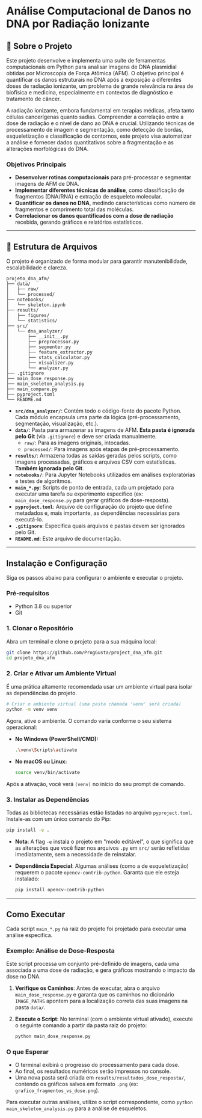 # Análise Computacional de Danos no DNA por Radiação Ionizante

## 📖 Sobre o Projeto

Este projeto desenvolve e implementa uma suíte de ferramentas computacionais em Python para analisar imagens de DNA plasmidial obtidas por Microscopia de Força Atômica (AFM). O objetivo principal é quantificar os danos estruturais no DNA após a exposição a diferentes doses de radiação ionizante, um problema de grande relevância na área de biofísica e medicina, especialmente em contextos de diagnóstico e tratamento de câncer.

A radiação ionizante, embora fundamental em terapias médicas, afeta tanto células cancerígenas quanto sadias. Compreender a correlação entre a dose de radiação e o nível de dano ao DNA é crucial. Utilizando técnicas de processamento de imagem e segmentação, como detecção de bordas, esqueletização e classificação de contornos, este projeto visa automatizar a análise e fornecer dados quantitativos sobre a fragmentação e as alterações morfológicas do DNA.

### Objetivos Principais

* **Desenvolver rotinas computacionais** para pré-processar e segmentar imagens de AFM de DNA.
* **Implementar diferentes técnicas de análise**, como classificação de fragmentos (DNA/RNA) e extração de esqueleto molecular.
* **Quantificar os danos no DNA**, medindo características como número de fragmentos e comprimento total das moléculas.
* **Correlacionar os danos quantificados com a dose de radiação** recebida, gerando gráficos e relatórios estatísticos.

---

## 📂 Estrutura de Arquivos

O projeto é organizado de forma modular para garantir manutenibilidade, escalabilidade e clareza.

```
projeto_dna_afm/
├── data/
│   ├── raw/
│   └── processed/
├── notebooks/
│   └── skeleton.ipynb
├── results/
│   ├── figures/
│   └── statistics/
├── src/
│   └── dna_analyzer/
│       ├── __init__.py
│       ├── preprocessor.py
│       ├── segmenter.py
│       ├── feature_extractor.py
│       ├── stats_calculator.py
│       ├── visualizer.py
│       └── analyzer.py
├── .gitignore
├── main_dose_response.py
├── main_skeleton_analysis.py
├── main_compare.py
├── pyproject.toml
└── README.md
```

* **`src/dna_analyzer/`**: Contém todo o código-fonte do pacote Python. Cada módulo encapsula uma parte da lógica (pré-processamento, segmentação, visualização, etc.).
* **`data/`**: Pasta para armazenar as imagens de AFM. **Esta pasta é ignorada pelo Git** (via `.gitignore`) e deve ser criada manualmente.
    * `raw/`: Para as imagens originais, intocadas.
    * `processed/`: Para imagens após etapas de pré-processamento.
* **`results/`**: Armazena todas as saídas geradas pelos scripts, como imagens processadas, gráficos e arquivos CSV com estatísticas. **Também ignorada pelo Git**.
* **`notebooks/`**: Para Jupyter Notebooks utilizados em análises exploratórias e testes de algoritmos.
* **`main_*.py`**: Scripts de ponto de entrada, cada um projetado para executar uma tarefa ou experimento específico (ex: `main_dose_response.py` para gerar gráficos de dose-resposta).
* **`pyproject.toml`**: Arquivo de configuração do projeto que define metadados e, mais importante, as dependências necessárias para executá-lo.
* **`.gitignore`**: Especifica quais arquivos e pastas devem ser ignorados pelo Git.
* **`README.md`**: Este arquivo de documentação.

---

## Instalação e Configuração

Siga os passos abaixo para configurar o ambiente e executar o projeto.

### Pré-requisitos
* Python 3.8 ou superior
* Git

### 1. Clonar o Repositório
Abra um terminal e clone o projeto para a sua máquina local:
```bash
git clone https://github.com/ProgGusta/project_dna_afm.git
cd projeto_dna_afm
```

### 2. Criar e Ativar um Ambiente Virtual
É uma prática altamente recomendada usar um ambiente virtual para isolar as dependências do projeto.

```bash
# Criar o ambiente virtual (uma pasta chamada 'venv' será criada)
python -m venv venv
```

Agora, ative o ambiente. O comando varia conforme o seu sistema operacional:

* **No Windows (PowerShell/CMD):**
    ```bash
    .\venv\Scripts\activate
    ```

* **No macOS ou Linux:**
    ```bash
    source venv/bin/activate
    ```
Após a ativação, você verá `(venv)` no início do seu prompt de comando.

### 3. Instalar as Dependências
Todas as bibliotecas necessárias estão listadas no arquivo `pyproject.toml`. Instale-as com um único comando do Pip:

```bash
pip install -e .
```
* **Nota**: A flag `-e` instala o projeto em "modo editável", o que significa que as alterações que você fizer nos arquivos `.py` em `src/` serão refletidas imediatamente, sem a necessidade de reinstalar.

* **Dependência Especial**: Algumas análises (como a de esqueletização) requerem o pacote `opencv-contrib-python`. Garanta que ele esteja instalado:
    ```bash
    pip install opencv-contrib-python
    ```

---

## Como Executar

Cada script `main_*.py` na raiz do projeto foi projetado para executar uma análise específica.

### Exemplo: Análise de Dose-Resposta

Este script processa um conjunto pré-definido de imagens, cada uma associada a uma dose de radiação, e gera gráficos mostrando o impacto da dose no DNA.

1.  **Verifique os Caminhos**: Antes de executar, abra o arquivo `main_dose_response.py` e garanta que os caminhos no dicionário `IMAGE_PATHS` apontem para a localização correta das suas imagens na pasta `data/`.

2.  **Execute o Script**: No terminal (com o ambiente virtual ativado), execute o seguinte comando a partir da pasta raiz do projeto:
    ```bash
    python main_dose_response.py
    ```

### O que Esperar
* O terminal exibirá o progresso do processamento para cada dose.
* Ao final, os resultados numéricos serão impressos no console.
* Uma nova pasta será criada em `results/resultados_dose_resposta/`, contendo os gráficos salvos em formato `.png` (ex: `grafico_fragmentos_vs_dose.png`).

Para executar outras análises, utilize o script correspondente, como `python main_skeleton_analysis.py` para a análise de esqueletos.